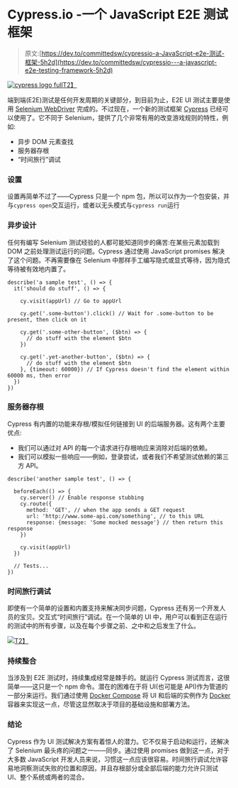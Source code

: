 # Cypress.io -一个 JavaScript E2E 测试框架

> 原文:[https://dev.to/committedsw/cypressio-a-JavaScript-e2e-测试-框架-5h2d](https://dev.to/committedsw/cypressio---a-javascript-e2e-testing-framework-5h2d)

[![cypress logo full](../Images/3732bbee604424de70d9be4b68d4849d.png)T2】](///static/cypress-logo-full-48359ea995d0302b2a703171a78c801f-8f9c4.png)

端到端(E2E)测试是任何开发周期的关键部分，到目前为止，E2E UI 测试主要是使用 [Selenium WebDriver](https://www.seleniumhq.org/projects/webdriver/) 完成的。不过现在，一个新的测试框架 [Cypress](https://www.cypress.io/) 已经可以使用了。它不同于 Selenium，提供了几个非常有用的改变游戏规则的特性，例如:

*   异步 DOM 元素查找
*   服务器存根
*   “时间旅行”调试

### [](#setup)设置

设置再简单不过了——Cypress 只是一个 npm 包，所以可以作为一个包安装，并与`cypress open`交互运行，或者以无头模式与`cypress run`运行

### [](#asynchronous-by-design)异步设计

任何有编写 Selenium 测试经验的人都可能知道同步的痛苦:在某些元素加载到 DOM 之前处理测试运行的问题。Cypress 通过使用 JavaScript promises 解决了这个问题。不再需要像在 Selenium 中那样手工编写隐式或显式等待，因为隐式等待被有效地内置了。

```
describe('a sample test', () => {
  it('should do stuff', () => {

    cy.visit(appUrl) // Go to appUrl

    cy.get('.some-button').click() // Wait for .some-button to be present, then click on it

    cy.get('.some-other-button', ($btn) => {
      // do stuff with the element $btn
    })

    cy.get('.yet-another-button', ($btn) => {
      // do stuff with the element $btn
    }, {timeout: 60000}) // If Cypress doesn't find the element within 60000 ms, then error
  })
}) 
```

### [](#server-stubbing)服务器存根

Cypress 有内置的功能来存根/模拟任何链接到 UI 的后端服务器。这有两个主要优点:

*   我们可以通过对 API 的每一个请求进行存根响应来消除对后端的依赖。
*   我们可以模拟一些响应——例如，登录尝试，或者我们不希望测试依赖的第三方 API。

```
describe('another sample test', () => {

  beforeEach(() => {
    cy.server() // Enable response stubbing
    cy.route({
      method: 'GET', // when the app sends a GET request
      url: 'http://www.some-api.com/something', // to this URL
      response: {message: 'Some mocked message'} // then return this response
    })

    cy.visit(appUrl)
  })

  // Tests...
}) 
```

### [](#time-travel-debugging)时间旅行调试

即使有一个简单的设置和内置支持来解决同步问题，Cypress 还有另一个开发人员的宝贝。交互式“时间旅行”调试。在一个简单的 UI 中，用户可以看到正在运行的测试中的所有步骤，以及在每个步骤之前、之中和之后发生了什么。

[![](../Images/7c5e30af38a32ab0d41b904da06aab55.png)T2】](https://res.cloudinary.com/practicaldev/image/fetch/s--Q6dk7M-g--/c_limit%2Cf_auto%2Cfl_progressive%2Cq_66%2Cw_880/https://committed.software/cypress-debugging-c6efb7c87295a6da1d521b32dadf9b7f.gif)

### [](#continuous-integration)持续整合

当涉及到 E2E 测试时，持续集成经常是棘手的。就运行 Cypress 测试而言，这很简单——这只是一个 npm 命令。潜在的困难在于将 UI(也可能是 API)作为管道的一部分来运行。我们通过使用 [Docker Compose](https://docs.docker.com/compose/) 将 UI 和后端的实例作为 [Docker](https://www.docker.com/) 容器来实现这一点，尽管这显然取决于项目的基础设施和部署方法。

### [](#conclusion)结论

Cypress 作为 UI 测试解决方案有着惊人的潜力。它不仅易于启动和运行，还解决了 Selenium 最头疼的问题之一——同步。通过使用 promises 做到这一点，对于大多数 JavaScript 开发人员来说，习惯这一点应该很容易。时间旅行调试允许容易地洞察测试失败的位置和原因，并且存根部分或全部后端的能力允许只测试 UI、整个系统或两者的混合。